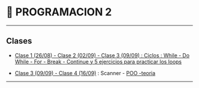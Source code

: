 # :book: PROGRAMACION 2

---

## Clases

- [Clase 1 (26/08)  - Clase 2 (02/09) - Clase 3 (09/09) : Ciclos : While - Do While - For - Break - Continue y 5 ejercicios para practicar los loops](https://github.com/eugenia1984/UTN-FRSR-Programacion-1year-2semester/tree/main/programacion2/clase1_2_3/CicloWhile)

- [Clase 3 (09/09) - Clase 4 (16/09)](https://github.com/eugenia1984/UTN-FRSR-Programacion-1year-2semester/tree/main/programacion2/clase3_poo) : Scanner - [POO -teoria](https://github.com/eugenia1984/UTN-FRSR-Programacion-1year-2semester/tree/main/programacion2/clase3_poo/README.md)

---
